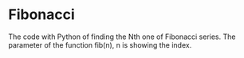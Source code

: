 # Fibonacci
The code with Python of finding the Nth one of Fibonacci series.
The parameter of the function fib(n), n is showing the index.

